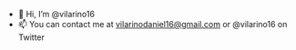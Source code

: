 - 👋 Hi, I’m @vilarino16
- 📫 You can contact me at vilarinodaniel16@gmail.com or @vilarino16 on Twitter

<!---
vilarino16/vilarino16 is a ✨ special ✨ repository because its `README.md` (this file) appears on your GitHub profile.
You can click the Preview link to take a look at your changes.
--->
